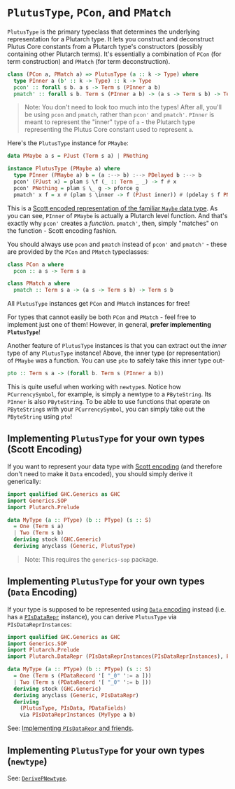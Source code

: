 # `PlutusType`, `PCon`, and `PMatch`

`PlutusType` is the primary typeclass that determines the underlying representation for a Plutarch type. It lets you construct and deconstruct Plutus Core constants from a Plutarch type's constructors (possibly containing other Plutarch terms). It's essentially a combination of `PCon` (for term construction) and `PMatch` (for term deconstruction).

```hs
class (PCon a, PMatch a) => PlutusType (a :: k -> Type) where
  type PInner a (b' :: k -> Type) :: k -> Type
  pcon' :: forall s b. a s -> Term s (PInner a b)
  pmatch' :: forall s b. Term s (PInner a b) -> (a s -> Term s b) -> Term s b
```

> Note: You don't need to look too much into the types! After all, you'll be using `pcon` and `pmatch`, rather than `pcon'` and `pmatch'`.
> `PInner` is meant to represent the "inner" type of `a` - the Plutarch type representing the Plutus Core constant used to represent `a`.

Here's the `PlutusType` instance for `PMaybe`:

```hs
data PMaybe a s = PJust (Term s a) | PNothing

instance PlutusType (PMaybe a) where
  type PInner (PMaybe a) b = (a :--> b) :--> PDelayed b :--> b
  pcon' (PJust x) = plam $ \f (_ :: Term _ _) -> f # x
  pcon' PNothing = plam $ \_ g -> pforce g
  pmatch' x f = x # (plam $ \inner -> f (PJust inner)) # (pdelay $ f PNothing)
```

This is a [Scott encoded representation of the familiar `Maybe` data type](./../Concepts/Data%20and%20Scott%20encoding.md#scott-encoding). As you can see, `PInner` of `PMaybe` is actually a Plutarch level function. And that's exactly why `pcon'` creates a _function_. `pmatch'`, then, simply "matches" on the function - Scott encoding fashion.

You should always use `pcon` and `pmatch` instead of `pcon'` and `pmatch'` - these are provided by the `PCon` and `PMatch` typeclasses:

```hs
class PCon a where
  pcon :: a s -> Term s a

class PMatch a where
  pmatch :: Term s a -> (a s -> Term s b) -> Term s b
```

All `PlutusType` instances get `PCon` and `PMatch` instances for free!

For types that cannot easily be both `PCon` and `PMatch` - feel free to implement just one of them! However, in general, **prefer implementing `PlutusType`**!

Another feature of `PlutusType` instances is that you can extract out the *inner* type of any `PlutusType` instance! Above, the inner type (or representation) of `PMaybe` was a function. You can use `pto` to safely take this inner type out-

```hs
pto :: Term s a -> (forall b. Term s (PInner a b))
```

This is quite useful when working with `newtype`s. Notice how `PCurrencySymbol`, for example, is simply a newtype to a `PByteString`. Its `PInner` is also `PByteString`. To be able to use functions that operate on `PByteString`s with your `PCurrencySymbol`, you can simply take out the `PByteString` using `pto`!

## Implementing `PlutusType` for your own types (Scott Encoding)

If you want to represent your data type with [Scott encoding](./../Concepts/Data%20and%20Scott%20encoding.md#scott-encoding) (and therefore don't need to make it `Data` encoded), you should simply derive it generically:

```hs
import qualified GHC.Generics as GHC
import Generics.SOP
import Plutarch.Prelude

data MyType (a :: PType) (b :: PType) (s :: S)
  = One (Term s a)
  | Two (Term s b)
  deriving stock (GHC.Generic)
  deriving anyclass (Generic, PlutusType)
```

> Note: This requires the `generics-sop` package.

## Implementing `PlutusType` for your own types (`Data` Encoding)

If your type is supposed to be represented using [`Data` encoding](./../Concepts/Data%20and%20Scott%20encoding.md#data-encoding) instead (i.e. has a [`PIsDataRepr`](./PIsDataRepr%20and%20PDataFields.md) instance), you can derive `PlutusType` via `PIsDataReprInstances`:

```hs
import qualified GHC.Generics as GHC
import Generics.SOP
import Plutarch.Prelude
import Plutarch.DataRepr (PIsDataReprInstances(PIsDataReprInstances), PDataFields)

data MyType (a :: PType) (b :: PType) (s :: S)
  = One (Term s (PDataRecord '[ "_0" ':= a ]))
  | Two (Term s (PDataRecord '[ "_0" ':= b ]))
  deriving stock (GHC.Generic)
  deriving anyclass (Generic, PIsDataRepr)
  deriving
    (PlutusType, PIsData, PDataFields)
    via PIsDataReprInstances (MyType a b)
```

See: [Implementing `PIsDataRepr` and friends](./PIsDataRepr%20and%20PDataFields.md#implementing-pisdatarepr-and-friends).

## Implementing `PlutusType` for your own types (`newtype`)

See: [`DerivePNewtype`](./../Usage/Deriving%20for%20newtypes.md).
